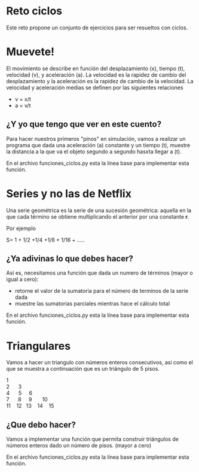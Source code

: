 # Reto ciclos
Este reto propone un conjunto de ejercicios para ser resueltos con ciclos.

# Muevete!
El movimiento se describe en función del desplazamiento (x), tiempo (t), velocidad (v), y aceleración (a). La velocidad es la rapidez de cambio del desplazamiento y la aceleración es la rapidez de cambio de la velocidad. La velocidad y aceleración medias se definen por las siguientes relaciones

-  v = x/t
-  a = v/t


## ¿Y yo que tengo que ver en este cuento?
Para hacer nuestros primeros "pinos" en simulación, vamos a realizar un programa que dada una aceleración (a) constante y un tiempo (t), muestre la distancia a la que va el objeto segundo a segundo hasxta llegar a  (t).

En el archivo funciones_ciclos.py esta la línea base para implementar esta función.


# Series y no las de Netflix

Una serie geométrica es la serie de una sucesión geométrica: aquella en la que cada término se obtiene multiplicando el anterior por una constante **r**.

Por ejemplo

S= 1 + 1/2 +1/4 +1/8 + 1/16 + .....



## ¿Ya adivinas lo que debes hacer?
Así es, necesitamos una función que dada un numero de términos (mayor o igual a cero):
*   retorne el valor de la sumatoria para el número de terminos de la serie dada
* muestre las sumatorias parciales mientras hace el cálculo total

En el archivo funciones_ciclos.py esta la línea base para implementar esta función.

# Triangulares
Vamos a hacer un triangulo con números enteros consecutivos, asi como el que se muestra a continuación que es un triángulo de 5 pisos. 

1  
2&nbsp;&nbsp;&nbsp;&nbsp;&nbsp;&nbsp;3  
4&nbsp;&nbsp;&nbsp;&nbsp;&nbsp;&nbsp;5&nbsp;&nbsp;&nbsp;&nbsp;&nbsp;6  
7&nbsp;&nbsp;&nbsp;&nbsp;&nbsp;&nbsp;8&nbsp;&nbsp;&nbsp;&nbsp;&nbsp;9&nbsp;&nbsp;&nbsp;&nbsp;&nbsp;&nbsp;&nbsp;10  
11&nbsp;&nbsp;&nbsp;&nbsp;12&nbsp;&nbsp;&nbsp;13&nbsp;&nbsp;&nbsp;&nbsp;14&nbsp;&nbsp;&nbsp;&nbsp;15

## ¿Que debo hacer?

Vamos a implementar una función que permita construir triángulos de números enteros dado un número de pisos. (mayor a cero)


En el archivo funciones_ciclos.py esta la línea base para implementar esta función.





